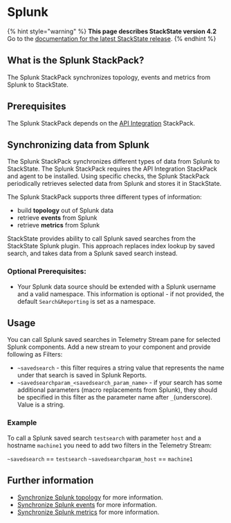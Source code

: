 # Splunk

{% hint style="warning" %}
**This page describes StackState version 4.2**  
Go to the [documentation for the latest StackState release](https://docs.stackstate.com/).
{% endhint %}

## What is the Splunk StackPack?

The Splunk StackPack synchronizes topology, events and metrics from Splunk to StackState.

## Prerequisites

The Splunk StackPack depends on the [API Integration](../api-integration.md) StackPack.

## Synchronizing data from Splunk

The Splunk StackPack synchronizes different types of data from Splunk to StackState. The Splunk StackPack requires the API Integration StackPack and agent to be installed. Using specific checks, the Splunk StackPack periodically retrieves selected data from Splunk and stores it in StackState.

The Splunk StackPack supports three different types of information:

* build **topology** out of Splunk data
* retrieve **events** from Splunk
* retrieve **metrics** from Splunk

StackState provides ability to call Splunk saved searches from the StackState Splunk plugin. This approach replaces index lookup by saved search, and takes data from a Splunk saved search instead.

### Optional Prerequisites:

* Your Splunk data source should be extended with a Splunk username and a valid namespace. This information is optional - if not provided, the default `Search&Reporting` is set as a namespace.

## Usage

You can call Splunk saved searches in Telemetry Stream pane for selected Splunk components. Add a new stream to your component and provide following as Filters:

* `~savedsearch` - this filter requires a string value that represents the name under that search is saved in Splunk Reports.
* `~savedsearchparam_<savedsearch_param_name>` - if your search has some additional parameters \(macro replacements from Splunk\), they should be specified in this filter as the parameter name after `_`\(underscore\). Value is a string.

### Example

To call a Splunk saved search `testsearch` with parameter `host` and a hostname `machine1` you need to add two filters in the Telemetry Stream:

`~savedsearch` == `testsearch` `~savedsearchparam_host` == `machine1`

## Further information

* [Synchronize Splunk topology](splunk_topology.md) for more information.
* [Synchronize Splunk events](splunk_event.md) for more information.
* [Synchronize Splunk metrics](splunk_metric.md) for more information.


